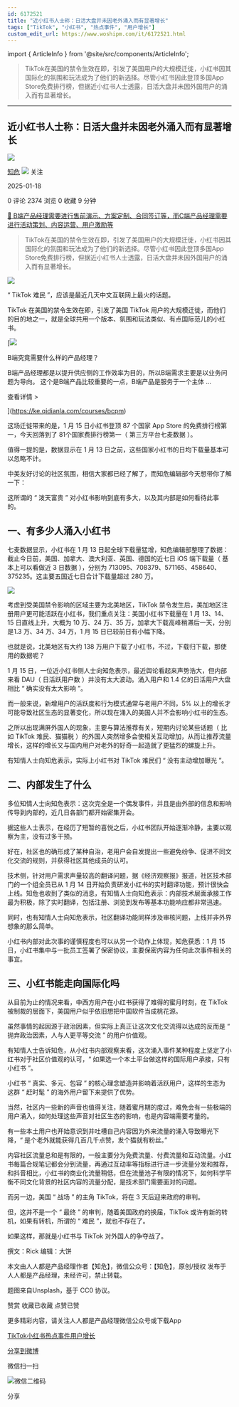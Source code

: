 ```yaml
---
id: 6172521
title: "近小红书人士称：日活大盘并未因老外涌入而有显著增长"
tags: ["TikTok", "小红书", "热点事件", "用户增长"]
custom_edit_url: https://www.woshipm.com/it/6172521.html
---
```

import { ArticleInfo } from '@site/src/components/ArticleInfo';

<ArticleInfo
    author="知危"
    authorLink="https://www.woshipm.com/u/1506922"
    published="2025-01-18"
    views={2374}
    comments={0}
    collects={0}
/>

> TikTok在美国的禁令生效在即，引发了美国用户的大规模迁徙，小红书因其国际化的氛围和玩法成为了他们的新选择。尽管小红书因此登顶多国App Store免费排行榜，但据近小红书人士透露，日活大盘并未因外国用户的涌入而有显著增长。

---

## 近小红书人士称：日活大盘并未因老外涌入而有显著增长

[![](https://static.woshipm.com/view/woshipm_api_def_20230322155724_8995.jpg?imageView2/1/w/72/h/72/q/100)](https://www.woshipm.com/u/1506922)

[知危](https://www.woshipm.com/u/1506922) ![](https://static.woshipm.com/tag/1122_1@2x.png) 关注

2025-01-18

0 评论 2374 浏览 0 收藏 9 分钟

[🔗 B端产品经理需要进行售前演示、方案定制、合同签订等，而C端产品经理需要进行活动策划、内容运营、用户激励等](https://ke.qidianla.com/courses/bcpm)

> TikTok在美国的禁令生效在即，引发了美国用户的大规模迁徙，小红书因其国际化的氛围和玩法成为了他们的新选择。尽管小红书因此登顶多国App Store免费排行榜，但据近小红书人士透露，日活大盘并未因外国用户的涌入而有显著增长。

![](https://image.woshipm.com/2024/07/24/3f72c466-499d-11ef-8d0b-00163e142b65.png)

“ TikTok 难民 ”，应该是最近几天中文互联网上最火的话题。

TikTok 在美国的禁令生效在即，引发了美国 TikTok 用户的大规模迁徙，而他们的目的地之一，就是全球共用一个版本、氛围和玩法类似、有点国际范儿的小红书。

[![](https://image.woshipm.com/2023/08/02/f7cafd68-30e3-11ee-9da3-00163e0b5ff3.png)

B端究竟需要什么样的产品经理？

B端产品经理都是以提升供应侧的工作效率为目的，所以B端需求主要是以业务问题为导向。 这个是B端产品比较重要的一点，B端产品是服务于一个主体 ...

查看详情 >

](https://ke.qidianla.com/courses/bcpm)

这场迁徙带来的是，1 月 15 日小红书登顶 87 个国家 App Store 的免费排行榜第一，今天回落到了 81个国家费排行榜第一（ 第三方平台七麦数据 ）。

值得一提的是，数据显示在 1 月 13 日之前，这些国家小红书的日均下载量基本可以忽略不计。

中美友好讨论的社区氛围，相信大家都已经了解了，而知危编辑部今天想带你了解一下：

这所谓的 “ 泼天富贵 ” 对小红书影响到底有多大，以及其内部是如何看待此事的。

## 一、有多少人涌入小红书

七麦数据显示，小红书在 1 月 13 日起全球下载量猛增，知危编辑部整理了数据：截止今日前，美国、加拿大、澳大利亚、英国、德国的近七日 iOS 端下载量（ 基本上可以看做近 3 日数据 ），分别为 713095、708379、571165、458640、375235。这主要五国近七日合计下载量超过 280 万。

![](https://image.woshipm.com/2025/01/17/d81fe32e-d471-11ef-af35-00163e09d72f.png)

考虑到受美国禁令影响的区域主要为北美地区，TikTok 禁令发生后，美加地区注册用户更可能活跃在小红书，我们重点关注：美国小红书下载量在 1 月 13、14、15 日直线上升，大概为 10 万、24 万、35 万，加拿大下载高峰稍滞后一天，分别是1.3 万、34 万、34 万，1 月 15 日已较前日有小幅下降。

也就是说，北美地区有大约 138 万用户下载了小红书，不过，下载归下载，那使用的数据呢？

1 月 15 日，一位近小红书侧人士向知危表示，最近舆论看起来声势浩大，但内部来看 DAU（ 日活跃用户数 ）并没有太大波动。涌入用户和 1.4 亿的日活用户大盘相比 “ 确实没有太大影响 ”。

而一般来说，新增用户的活跃度和行为模式通常与老用户不同，5% 以上的增长才可能导致社区生态的显著变化，所以现在涌入的美国人并不会影响小红书的生态。

之所以出现满屏外国人的现象，主要与算法推荐有关，短期内讨论某些话题（ 比如 TikTok 难民、猫猫税 ）的外国人突然增多会使相关互动增加，从而让推荐流量增长，这样的增长又与国内用户对老外的好奇一起造就了更猛烈的螺旋上升。

有知情人士向知危表示，实际上小红书对 TikTok 难民们 “ 没有主动增加曝光 ”。

## 二、内部发生了什么

多位知情人士向知危表示：这次完全是一个偶发事件，并且是由外部的信息和影响传导到内部的，近几日各部门都开始密集开会。

据这些人士表示，在经历了短暂的喜悦之后，小红书团队开始逐渐冷静，主要以观察为主，没有过多干预。

好在，社区也的确形成了某种自治，老用户会自发提出一些避免纷争、促进不同文化交流的规则，并获得社区其他成员的认可。

技术侧，针对用户需求声量较高的翻译问题，据《经济观察报》报道，社区技术部门的一个组全员已从 1 月 14 日开始负责研发小红书的实时翻译功能，预计很快会上线。知危也收到了类似的消息，有知情人士向知危表示：内部技术层面承接工作最为积极，除了实时翻译，包括注册、浏览到发布等基本功能响应都非常迅速。

同时，也有知情人士向知危表示，社区翻译功能同样涉及审核问题，上线并非外界想象的那么简单。

小红书内部对此次事的谨慎程度也可以从另一个动作上体现，知危获悉：1 月 15 日，小红书集中与一批员工签署了保密协议，主要保密内容为任何此次事件相关的事宜。

## 三、小红书能走向国际化吗

从目前为止的情况来看，中西方用户在小红书获得了难得的蜜月时刻，在 TikTok 被制裁的层面下，美国用户似乎依旧想把中国软件当成桃花源。

虽然事情的起因源于政治因素，但实际上真正让这次文化交流得以达成的反而是 “ 抛弃政治因素，人与人更平等交流 ” 的用户价值观。

有知情人士告诉知危，从小红书内部观察来看，这次涌入事件某种程度上坚定了小红书对于社区价值观的认可，“ 如果选一个本土平台做这样的国际用户承接，只有小红书 ”。

小红书 “ 真实、多元、包容 ” 的核心理念塑造并影响着活跃用户，这样的生态为这群 “ 赶时髦 ” 的海外用户留下来提供了优势。

当然，社区内一些新的声音也值得关注，随着蜜月期的度过，难免会有一些极端的用户涌入，如何处理这些声音对社区生态的影响，也是内容端需要考量的。

有一些本土用户也开始意识到并吐槽自己内容因为外来流量的涌入导致曝光下降，“ 是个老外就能获得几百几千点赞，发个猫就有粉丝。”

内容社区流量总和是有限的，一般主要分为免费流量、付费流量和互动流量。小红书每篇合规笔记都会分到流量，再通过互动率等指标进行进一步流量分发和推荐，和抖音相比，小红书的商业化流量稍低，但在流量池子有限的情况下，如何科学平衡不同文化背景的社区内容的流量分配，是技术部门需要面对的问题。

而另一边，美国 “ 战场 ” 的主角 TikTok，将在 3 天后迎来政府的审判。

但，这并不是一个 “ 最终 ” 的审判，随着美国政府的换届，TikTok 或许有新的转机，如果有转机，所谓的 “ 难民 ”，就也不存在了。

如果这样，那就是小红书与 TikTok 对外国人的争夺战了。

撰文：Rick 编辑：大饼

本文由人人都是产品经理作者【知危】，微信公众号：【知危】，原创/授权 发布于人人都是产品经理，未经许可，禁止转载。

题图来自Unsplash，基于 CC0 协议。

赞赏 收藏已收藏 点赞已赞

更多精彩内容，请关注人人都是产品经理微信公众号或下载App

[TikTok](https://www.woshipm.com/tag/tiktok)[小红书](https://www.woshipm.com/tag/%e5%b0%8f%e7%ba%a2%e4%b9%a6)[热点事件](https://www.woshipm.com/tag/%e7%83%ad%e7%82%b9%e4%ba%8b%e4%bb%b6)[用户增长](https://www.woshipm.com/tag/%e7%94%a8%e6%88%b7%e5%a2%9e%e9%95%bf)

[分享到微博](https://service.weibo.com/share/share.php?appkey=2775287854&title=近小红书人士称：日活大盘并未因老外涌入而有显著增长&url=https://www.woshipm.com/it/6172521.html&pic=https://image.woshipm.com/2024/07/24/3f72c466-499d-11ef-8d0b-00163e142b65.png)

微信扫一扫

![微信二维码](https://api.pwmqr.com/qrcode/create/?url=https://www.woshipm.com/it/6172521.html)

分享